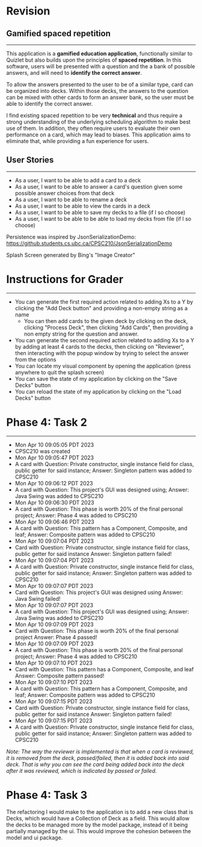# Revision
## Gamified spaced repetition
___
This application is a **gamified education application**, functionally similar to Quizlet but also
builds upon the principles of **spaced repetition**. In this software, users will be presented with a question and the 
a bank of possible answers, and will need to **identify the correct answer**. 

To allow the answers presented to the user to be of a similar type,
card can be organized into decks. Within those decks, the answers to the question can be mixed with other cards to form
an answer bank,
so the user must be able to identify the correct answer.

I find existing spaced repetition to be very **technical** and thus require a strong
understanding of the underlying scheduling algorithm to make best use of them. In addition, they often require
users to evaluate their own performance on a card, which may lead to biases. This application
aims to eliminate that, while providing a fun experience for users.

## User Stories
___
- As a user, I want to be able to add a card to a deck
- As a user, I want to be able to answer a card's question given some possible answer choices from that deck
- As a user, I want to be able to rename a deck
- As a user, I want to be able to view the cards in a deck
- As a user, I want to be able to save my decks to a file (if I so choose)
- As a user, I want to be able to be able to load my decks from file (if I so choose)

Persistence was inspired by JsonSerializationDemo:
https://github.students.cs.ubc.ca/CPSC210/JsonSerializationDemo 

Splash Screen generated by Bing's "Image Creator"

# Instructions for Grader
___
- You can generate the first required action related to adding Xs to a Y by clicking the "Add Deck button" and providing a non-empty string as a name
  - You can then add cards to the given deck by clicking on the deck, clicking "Process Deck", then clicking "Add Cards", then providing a non empty string for the question and answer.
- You can generate the second required action related to adding Xs to a Y by adding at least 4 cards to the decks, then clicking on "Reviewer", then interacting with the popup window by trying to select the answer from the options
- You can locate my visual component by opening the application (press anywhere to quit the splash screen)
- You can save the state of my application by clicking on the "Save Decks" button
- You can reload the state of my application by clicking on the "Load Decks" button

# Phase 4: Task 2
___
-	Mon Apr 10 09:05:05 PDT 2023
-	CPSC210 was created
-	Mon Apr 10 09:05:47 PDT 2023
-	A card with Question: Private constructor, single instance field for class, public getter for said instance; Answer: Singleton pattern was added to CPSC210
-	Mon Apr 10 09:06:12 PDT 2023
-	A card with Question: This project's GUI was designed using; Answer: Java Swing was added to CPSC210
-	Mon Apr 10 09:06:30 PDT 2023
-	A card with Question: This phase is worth 20% of the final personal project; Answer: Phase 4 was added to CPSC210
-	Mon Apr 10 09:06:46 PDT 2023
-	A card with Question: This pattern has a Component, Composite, and leaf; Answer: Composite pattern was added to CPSC210
-	Mon Apr 10 09:07:04 PDT 2023
-	Card with Question: Private constructor, single instance field for class, public getter for said instance Answer: Singleton pattern failed!
-	Mon Apr 10 09:07:04 PDT 2023
-	A card with Question: Private constructor, single instance field for class, public getter for said instance; Answer: Singleton pattern was added to CPSC210
-	Mon Apr 10 09:07:07 PDT 2023
-	Card with Question: This project's GUI was designed using Answer: Java Swing failed!
-	Mon Apr 10 09:07:07 PDT 2023
-	A card with Question: This project's GUI was designed using; Answer: Java Swing was added to CPSC210
-	Mon Apr 10 09:07:09 PDT 2023
-	Card with Question: This phase is worth 20% of the final personal project Answer: Phase 4 passed!
-	Mon Apr 10 09:07:09 PDT 2023
-	A card with Question: This phase is worth 20% of the final personal project; Answer: Phase 4 was added to CPSC210
-	Mon Apr 10 09:07:10 PDT 2023
-	Card with Question: This pattern has a Component, Composite, and leaf Answer: Composite pattern passed!
-	Mon Apr 10 09:07:10 PDT 2023
-	A card with Question: This pattern has a Component, Composite, and leaf; Answer: Composite pattern was added to CPSC210
-	Mon Apr 10 09:07:15 PDT 2023
-	Card with Question: Private constructor, single instance field for class, public getter for said instance Answer: Singleton pattern failed!
-	Mon Apr 10 09:07:15 PDT 2023
-	A card with Question: Private constructor, single instance field for class, public getter for said instance; Answer: Singleton pattern was added to CPSC210

*Note: The way the reviewer is implemented is that when a card is reviewed, it is removed from the deck, 
passed/failed, then it is added back into said deck. That is why you can see the card being added back into the deck after it was reviewed, which is indicated by passed or failed.*

# Phase 4: Task 3

The refactoring I would make to the application is to add a new class that is Decks, which would have a Collection of Deck as a field. This would allow the decks to be managed more by the model package,
instead of it being partially managed by the ui. This would improve the cohesion between the model and ui package.